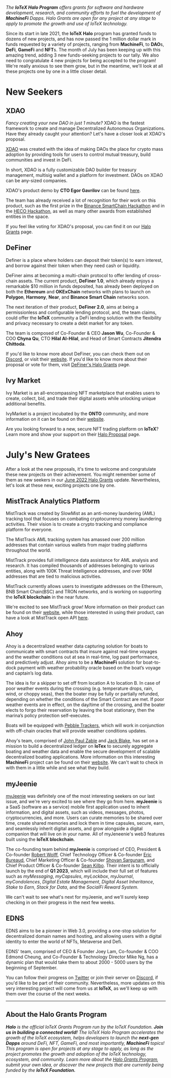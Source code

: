 *The **IoTeX Halo Program** offers grants for software and hardware development, research, and community efforts to fuel the development of **MachineFi** Dapps. 
Halo Grants are open for any project at any stage to apply to promote the growth and use of IoTeX technology.*

Since its start in late 2021, the **IoTeX Halo** program has granted funds to dozens of new projects, and has now passed the 1 million dollar mark in funds requested by a variety of projects, ranging from **MachineFi**, to **DAO**s, **DeFi**, **GameFi** and **NFT**s. The month of July has been keeping up with this amazing trend, adding 3 new funds-seeking projects to our tally. We also need to congratulate 4 new projects for being accepted to the program! We're really anxious to see them grow,  but in the meantime, we'll look at all these projects one by one in a little closer detail.

# New Seekers

## XDAO

*Fancy creating your new DAO in just 1 minute?* XDAO is the fastest framework to create and manage Decentralized Autonomous Organizations. Have they already caught your attention? Let's have a closer look at XDAO's proposal. 

[XDAO](https://www.xdao.app/) was created with the idea of making DAOs the place for crypto mass adoption by providing tools for users to control mutual treasury, build communities and invest in DeFi.

In short, XDAO is a fully customizable DAO builder for treasury management, multisig wallet and a platform for investment. DAOs on XDAO can be any-sized companies.

XDAO's product demo by **CTO Egor Gavrilov** can be found [here](https://www.youtube.com/watch?v=9fMjBOQ3VQ4&t=126s). 

The team has already received a lot of recognition for their work on this product, such as the first prize in the [Binance SmartChain Hackathon](https://hackerlink.io/grant/rcis/top) and in the  [HECO Hackathon](https://devpost.com/software/xdao), as well as many other awards from established entities in the space. 

If you feel like voting for XDAO's proposal, you can find it on our [Halo Grants](https://community.iotex.io/t/seeking-feedback-create-your-dao-with-xdao-in-1-minute/8773) page. 


## DeFiner

Definer is a place where holders can deposit their token(s) to earn interest, and borrow against their token when they need cash or liquidity. 

DeFiner aims at becoming a multi-chain protocol to offer lending of cross-chain assets. The current product, **DeFiner 1.0**, which already enjoys a remarkable $10 million in funds deposited, has already been deployed on both the **Ethereum** and **OKExChain** networks with plans to launch on **Polygon**, **Harmony**, **Near**, and **Binance Smart Chain** networks soon. 

The next iteration of their product, **DeFiner 2.0**, aims at being a permissionless and configurable lending protocol, and, the team claims, could offer the **IoTeX** community a DeFi lending solution with the flexibility and privacy necessary to create a debt market for any token.

The team is composed of  Co-Founder & CEO **Jason Wu**, Co-Founder & COO **Chyna Qu**, CTO **Hilal Al-Hilal**, and Head of Smart Contracts **Jitendra Chittoda**. 

If you'd like to know more about DeFiner, you can check them out on [Discord](https://discord.com/invite/rUCBdTp), or visit their [website](https://definer.org/). If you'd like to know more about their proposal or vote for them, visit [DeFiner's Halo Grants](https://community.iotex.io/t/seeking-feedback-definer-defi-lending-on-your-own-terms/8699) page. 


## Ivy Market

Ivy Market is an all-encompassing NFT marketplace that enables users to create, collect, bid, and trade their digital assets while unlocking unique additional benefits. 

IvyMarket is a project incubated by the **ONTO** community, and more information on it can be found on their [website](https://ivymarket.io/). 

Are you looking forward to a new, secure NFT trading platform on **IoTeX**? Learn more and show your support on their [Halo Proposal](https://community.iotex.io/t/seeking-feedback-ivy-market/8668) page.


# July's New Gratees

After a look at the new proposals, it's time to welcome and congratulate these new projects on their achievement. You might remember some of them as new seekers in our [June 2022 Halo Grants](https://developers.iotex.io/blogposts/Halo-Grants-Update-June-2022) update. Nevertheless, let's look at these new, exciting projects one by one. 


## MistTrack Analytics Platform

MistTrack was created by SlowMist as an anti-money laundering (AML) tracking tool that focuses on combating cryptocurrency money laundering activities. Their vision is to create a crypto tracking and compliance platform for everyone.

The MistTrack AML tracking system has amassed over 200 million addresses that contain various wallets from major trading platforms throughout the world.

MistTrack provides full intelligence data assistance for AML analysis and research. It has compiled thousands of addresses belonging to various entities, along with 100K Threat Intelligence addresses, and over 90M addresses that are tied to malicious activities.

MistTrack currently allows users to investigate addresses on the Ethereum, BNB Smart Chain(BSC) and TRON networks, and is working on supporting the **IoTeX blockchain** in the near future. 

We're excited to see MistTrack grow! More information on their product can be found on their [website](https://misttrack.io/), while those interested in using their product, can have a look at MistTrack open API [here](https://docs.misttrack.io/openapi/introduction). 


## Ahoy

Ahoy is a decentralized weather data capturing solution for boats to communicate with smart contracts that insure against real-time voyages and the weather conditions out at sea in real-time, log past performance, and predictively adjust. Ahoy aims to be a **MachineFi** solution for boat-to-dock payment with weather probability oracle based on the boat’s voyage and captain’s log data.

The idea is for a skipper to set off from location A to location B. In case of poor weather events during the crossing (e.g. temperature drops, rain, wind, or choppy seas), then the boater may be fully or partially refunded, depending on whether the conditions of the Smart Contract are met. If poor weather events are in effect, on the day/time of the crossing, and the boater elects to forgo their reservation by leaving the boat stationary, then the marina’s policy protection self-executes.

Boats will be equipped with [Pebble Trackers](https://metapebble.app/), which will work in conjunction with off-chain oracles that will provide weather conditions updates. 

Ahoy's team, comprised of [John Paul Zable](https://www.linkedin.com/in/john-paul-zable-ahoy/) and [Jack Blake](https://www.linkedin.com/in/jackthomasblake/), has set on a mission to build a decentralized ledger on **IoTex** to securely aggregate boating and weather data and enable the secure development of scalable decentralized boating applications. More information on this interesting **MachineFi** project can be found on their [website](https://ahoyboating.app/). We can't wait to check in with them in a little while and see what they build. 


## myJeenie

[myJeenie](https://myjeenie.com/) was definitely one of the most interesting seekers on our last issue, and we're very excited to see where they go from here. **myJeenie** is a SaaS (software as a service) mobile first application used to inherit information, and digital assets, such as videos, messages, photos, cryptocurrencies, and more. Users can curate memories to be shared over time, create shared memories and lock them in time capsules, secure, earn, and seamlessly inherit digital assets, and grow alongside a digital companion that will live on in your name. All of myJeneenie's web3 features built using the **IoTeX blockchain**.

The co-founding team behind **myJeenie** is comprised of CEO, President & Co-founder [Robert Wolff](https://www.linkedin.com/in/sdrobertw/), Chief Technology Officer & Co-founder [Eric Bureaud](https://www.linkedin.com/in/eric-bureaud-15738691/), Chief Marketing Officer & Co-founder [Shovan Sargunam](https://www.linkedin.com/in/shovanco/), and Chief Product Officer & Co-founder [Sean Kilbo](https://www.linkedin.com/in/sean-kilbo-1b29a9200/). Their intent is to officially launch by the end of **Q1 2023**, which will include their full set of features such as *myMessaging*, *myCapsules*, *myLockbox*, *myJournal*, *myCondolences*, *Digital Estate Management*, *Digital Asset Inheritance*, *Stake to Earn*, *Stack for Data*, and the *SocialFi Reward System*.

We can't wait to see what's next for myJeenie, and we'll surely keep checking in on their progress in the next few weeks. 


## EDNS

EDNS aims to be a pioneer in Web 3.0, providing a one-stop solution for decentralized domain names and hosting, and allowing users with a digital identity to enter the world of NFTs, Metaverse and Defi. 

EDNS' team, comprised of CEO & Founder Joey Lam, Co-founder & COO Edmond Cheung, and Co-Founder & Technology Director Mike Ng, has a dynamic plan that would take them to about 2000 - 5000 users by the beginning of September. 

You can follow their progress on [Twitter](https://twitter.com/ednsdomains) or join their server on [Discord](https://discord.com/invite/XesptqUUmm), if you'd like to be part of their community. Nevertheless, more updates on this very interesting project will come from us at **IoTeX**, as we'll keep up with them over the course of the next weeks.  




___

## About the Halo Grants Program

***Halo** is the official IoTeX Grants Program run by the IoTeX Foundation. **Join us in building a connected world!** The IoTeX Halo Program accelerates the growth of the IoTeX ecosystem, helps developers to launch the **next-gen Dapps** around DeFi, NFT, GameFi, and most importantly, **MachineFi** topics!
This program is open for projects at any stage to apply, as long as the project promotes the growth and adoption of the IoTeX technology, ecosystem, and community.
Learn more about the [Halo Grants Program](https://docs.iotex.io/dapp-development/developer-grants/the-halo-grants-program), submit your own idea, or discover the new projects that are currently being funded by the **IoTeX Foundation.***



